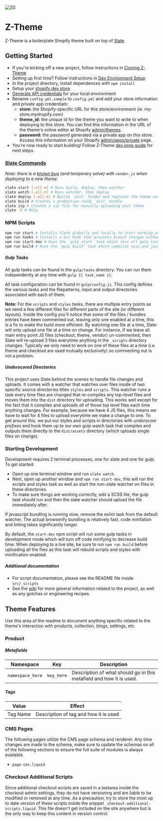 ![ZG](https://i.imgur.com/KBnzMey.png)

# Z-Theme

Z-Theme is a boilerplate Shopify theme built on top of [Slate](https://shopify.github.io/slate/docs/0.14.0/).

## Getting Started

- If you're kicking off a new project, follow instructions in [Cloning Z-Theme](https://github.com/zehnergroup/z-theme/wiki/Cloning-Z-Theme)
- Setting up first time? Follow instructions in [Dev Environment Setup](https://github.com/zehnergroup/z-theme/wiki/Dev-Environment-Setup)
- In the project directory, install dependences with `npm install`
- Setup your [shopify dev store](https://partners.shopify.com/489730/stores)
- [Generate API credentials](https://help.shopify.com/api/getting-started/api-credentials#get-credentials-through-the-shopify-admin) for your local environment
- Rename `config.yml.sample` to `config.yml` and add your store information and private app credentials:
  - **store:** the Shopify-specific URL for this store/environment (ie. my-store.myshopify.com)
  - **theme_id:** the unique id for the theme you want to write to when deploying to this store. You can find this information in the URL of the theme's online editor at Shopify [admin/themes](https://shopify.com/admin/themes).
  - **password:** the password generated via a private app on this store.  Access this information on your Shopify [admin/apps/private](https://shopify.com/admin/apps/private) page.
- You're now ready to start building! Follow Z-Theme [dev prep guide](https://github.com/zehnergroup/z-theme/wiki/Dev-Prep-Guide) for next steps.

### [Slate Commands](https://shopify.github.io/slate/docs/0.14.0/commands/)

_Note: there is a [known bug](https://github.com/zehnergroup/z-theme/issues/348) (and temporary solve) with `vendor.js` when deploying to a new theme._

```bash
slate start [-e][-m] # Runs build, deploy, then watcher
slate watch [-e][-n] # Runs watcher, then deploy
slate deploy [-e][-m] # Builds `dist` folder and replaces the theme set in config.yml
slate build # Creates a production-ready `dist` bundle
slate zip # Creates a zip file for manually uploading your theme
slate -h # Help
```

### NPM Scripts

```bash
npm run start # Installs Slate globally and locally to start working on any project.
npm run hooks # Installs a Git Hook that prevents branch changes without stopping the watcher (sets a touch -a to the config.yml to force the watcher stop)
npm run start-dev # Runs the `gulp start` task which runs all gulp tasks and then starts a watcher
npm run build # Runs the `gulp build` task which compiles scss and javascript in production mode (minification enabled)
```

##### Gulp Tasks

All gulp tasks can be found in the `gulp/tasks` directory.  You can run them independently at any time with `gulp {{ task_name }}`.

All task configuration can be found in `gulp/config.js`.  This config defines the various tasks and the filepatterns, input and output directories associated with each of them.

**Note:** For the `scripts` and `styles` tasks, there are multiple entry points as we need a few different files for different parts of the site (or different layouts).  Inside the config you'll notice that some of the files / bundles entries have been commented out, leaving only one enabled at a time, this is a fix to make the build more efficient.  By watching one file at a time, Slate will only upload one file at a time on change.  For instance, if we leave all main entry point JS files (checkout, theme, vendor) un-commented, then Slate will re-upload 3 files everytime anything in the `_scripts` directory changes.  Typically we only need to work on one of these files at a time (i.e. theme and checkout are used mutually exclusively) so commenting out is not a problem.

##### Underscored Directories

This project uses Slate behind the scenes to handle file changes and uploads.  It comes with a watcher that watches over files inside of two specific source directories titles `styles` and `scripts`.  This watcher runs a task every time files are changed that re-compiles any top-level files and moves them into the `dist` directory for uploading.  This works well except for the fact that it compiles and uploads _all_ of those top level files each time anything changes.  For example, because we have 4 JS files, this means we have to wait for 4 files to upload everytime we make a change to one.  To get around this, we put our styles and scripts in directories with _underscore prefixes_ and hook them up to our own gulp watch task that compiles and outputs them directly to the `dist/assets` directory (which uploads single files on change).

### Starting Development

Development requires 2 terminal processes, one for slate and one for gulp.  To get started:

- Open up one terminal window and run `slate watch`.
- Next, open up another window and `npm run start-dev`, this will run the scripts and styles task as well as start the non-slate watcher on files in these directories.
- To make sure things are working correctly, edit a SCSS file, the gulp task should run and then the slate watcher should upload the file immediately after.

If javascript bundling is running slow, remove the eslint task from the default watcher.  The actual browserify bundling is relatively fast, code minifation and linting takes significantly longer.

By default, the `start-dev` npm script will run some gulp tasks in development mode which will turn off code minifying to decrease build time.  When deploying to a live site, be sure to run `npm run build` before uploading all the files as this task will rebuild scripts and styles with minification enabled.

##### Additional documentation

- For script documentation, please see the README file inside `src/_scripts`
- See the [wiki](https://github.com/zehnergroup/z-theme/wiki) for more general information related to the project, as well as any gotchas or engineering recipes.

## Theme Features

Use this area of the readme to document anything specific related to the theme's interaction with products, collection, blogs, settings, etc.

### Product

##### Metafields
| Namespace | Key | Description |
|---|---|---|
| `namespace_here` | `key_here` | Description of what should go in this metafield and how it is used. |

##### Tags

| Value | Effect |
|---|---|
| Tag Name | Description of tag and how it is used |

### CMS Pages

The following pages utilize the CMS page schema and renderer.  Any time changes are made to the schema, make sure to update the schemas on all of the following sections to ensure the full suite of modules is always available.

- `page-cms.liquid`

### Checkout Additional Scripts

Since additional checkout scripts are saved in a textarea inside the checkout admin settings, they do not have versioning and are liable to be modified or removed at any time.  As a precaution, try to store the most up to date version of these scripts inside the snippet `_checkout-additional-scripts.liquid`.  This file doesn't get included on the site anywhere but is the only way to keep this content in version control.

